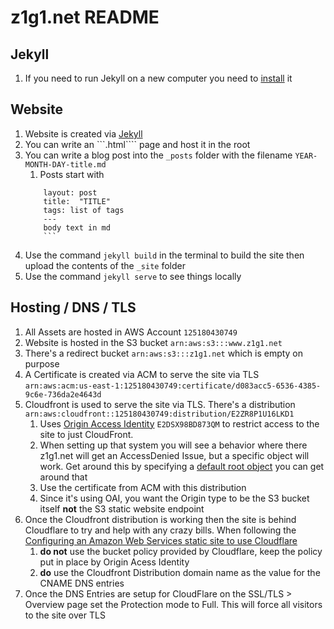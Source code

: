 # z1g1.net README

## Jekyll
1. If you need to run Jekyll on a new computer you need to [install](http://jekyllrb.com/docs/installation/ubuntu/) it

## Website 
1. Website is created via [Jekyll](http://jekyllrb.com/)
1. You can write an ```.html```` page and host it in the root
1. You can write a blog post into the ```_posts``` folder with the filename ```YEAR-MONTH-DAY-title.md```
    1. Posts start with
    ```---
        layout: post
        title:  "TITLE"
        tags: list of tags
        ---
        body text in md
        ```
1. Use the command ```jekyll build``` in the terminal to build the site then upload the contents of the ```_site``` folder
1. Use the command ```jekyll serve``` to see things locally
## Hosting / DNS / TLS
1. All Assets are hosted in AWS Account ```125180430749```
1. Website is hosted in the S3 bucket ```arn:aws:s3:::www.z1g1.net```
1. There's a redirect bucket ```arn:aws:s3:::z1g1.net```  which is empty on purpose
1. A Certificate is created via ACM to serve the site via TLS ```arn:aws:acm:us-east-1:125180430749:certificate/d083acc5-6536-4385-9c6e-736da2e4643d```
1. Cloudfront is used to serve the site via TLS. There's a distribution ```arn:aws:cloudfront::125180430749:distribution/E2ZR8P1U16LKD1``` 
   1. Uses [Origin Access Identity](https://docs.aws.amazon.com/AmazonCloudFront/latest/DeveloperGuide/private-content-restricting-access-to-s3.html) ```E2DSX98BD873QM``` to restrict access to the site to just CloudFront.
    1. When setting up that system you will see a behavior where there z1g1.net will get an AccessDenied Issue, but a specific object will work. Get around this by specifying a [default root object](https://docs.aws.amazon.com/AmazonCloudFront/latest/DeveloperGuide/DefaultRootObject.html) you can get around that 
    1. Use the certificate from ACM with this distribution
    1. Since it's using OAI, you want the Origin type to be the S3 bucket itself **not** the S3 static website endpoint
1. Once the Cloudfront distribution is working then the site is behind Cloudflare to try and help with any crazy bills. When following the [ Configuring an Amazon Web Services static site to use Cloudflare ](https://support.cloudflare.com/hc/en-us/articles/360037983412-Configuring-an-Amazon-Web-Services-static-site-to-use-Cloudflare) 
    1. **do not** use the bucket policy provided by Cloudflare, keep the policy put in place by Origin Acess Identity
    1. **do** use the Cloudfront Distribution domain name as the value for the CNAME DNS entries 
1. Once the DNS Entries are setup for CloudFlare on the SSL/TLS > Overview page set the Protection mode to Full. This will force all visitors to the site over TLS

